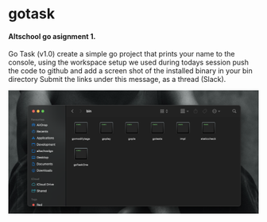 # gotask

#### Altschool go asignment 1.

Go Task (v1.0)
create a simple go project that prints your name to the console, using the workspace setup we used during todays session
push the code to github and add a screen shot of the installed binary in your bin  directory
Submit the links under this message, as a thread (Slack).

![Bin image](goTaskOne.png?raw=true "go bin image")

